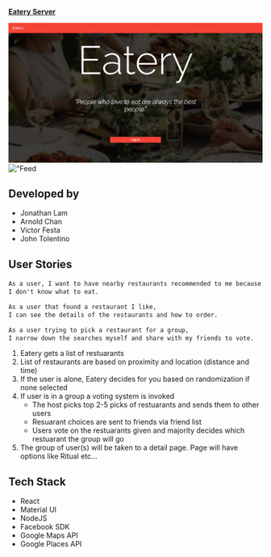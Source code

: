 **[Eatery Server](https://github.com/mstop4/eatery-server)**


!["Main page"](https://github.com/mstop4/eatery-client/blob/master/screenshots/Login.png?raw=true)
!["Feed](https://github.com/mstop4/eatery-client/blob/master/screenshots/Feed.png?raw=true)

## Developed by

* Jonathan Lam
* Arnold Chan
* Victor Festa
* John Tolentino

## User Stories

```
As a user, I want to have nearby restaurants recommended to me because I don't know what to eat.
```
```
As a user that found a restaurant I like,
I can see the details of the restaurants and how to order.
```
```
As a user trying to pick a restaurant for a group,
I narrow down the searches myself and share with my friends to vote.
```
1. Eatery gets a list of restuarants
2. List of restaurants are based on proximity and location (distance and time)
3. If the user is alone, Eatery decides for you based on randomization if none selected
4. If user is in a group a voting system is invoked
    * The host picks top 2-5 picks of restuarants and sends them to other users
    * Resuarant choices are sent to friends via friend list
    * Users vote on the restuarants given and majority decides which restuarant the group will go
5. The group of user(s) will be taken to a detail page. Page will have options like Ritual etc...

## Tech Stack

- React
- Material UI
- NodeJS
- Facebook SDK
- Google Maps API
- Google Places API
